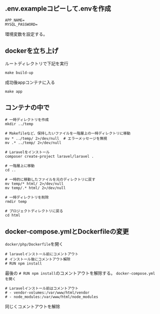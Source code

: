 ## .env.exampleコピーして.envを作成
```
APP_NAME=
MYSQL_PASSWORD=
```
環境変数を設定する。
## dockerを立ち上げ
ルートディレクトリで下記を実行
```
make build-up
```
成功後appコンテナに入る
```
make app
```
## コンテナの中で
```
# 一時ディレクトリを作成
mkdir ../temp

# Makefileなど、保持したいファイルを一階層上の一時ディレクトリに移動
mv * ../temp/ 2>/dev/null  # エラーメッセージを無視
mv .* ../temp/ 2>/dev/null

# Laravelをインストール
composer create-project laravel/laravel .

# 一階層上に移動
cd ..

# 一時的に移動したファイルを元のディレクトリに戻す
mv temp/* html/ 2>/dev/null
mv temp/.* html/ 2>/dev/null

# 一時ディレクトリを削除
rmdir temp

# プロジェクトディレクトリに戻る
cd html
```
## docker-compose.ymlとDockerfileの変更
`docker/php/Dockerfile`を開く
```
# laravelインストール前にコメントアウト
# インストール後にコメントアウト解除
# RUN npm install
```
最後の `# RUN npm install`のコメントアウトを解除する。
`docker-compose.ymlを開く`
```
# Laravelインストール前はコメントアウト
# - vendor-volumes:/var/www/html/vendor
# - node_modules:/var/www/html/node_modules
```
同じくコメントアウトを解除
